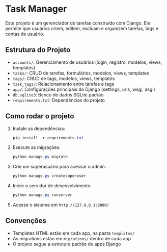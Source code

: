 # Task Manager

Este projeto é um gerenciador de tarefas construído com Django. Ele permite que usuários criem, editem, excluam e organizem tarefas, tags e contas de usuário.

## Estrutura do Projeto
- `accounts/`: Gerenciamento de usuários (login, registro, modelos, views, templates)
- `tasks/`: CRUD de tarefas, formulários, modelos, views, templates
- `tags/`: CRUD de tags, modelos, views, templates
- `task_tags/`: Relacionamento entre tarefas e tags
- `app/`: Configurações principais do Django (settings, urls, wsgi, asgi)
- `db.sqlite3`: Banco de dados SQLite padrão
- `requirements.txt`: Dependências do projeto

## Como rodar o projeto
1. Instale as dependências:
   ```powershell
   pip install -r requirements.txt
   ```
2. Execute as migrações:
   ```powershell
   python manage.py migrate
   ```

3. Crie um superusuário para acessar o admin:
   ```powershell
   python manage.py createsuperuser
   ```

4. Inicie o servidor de desenvolvimento:
   ```powershell
   python manage.py runserver
   ```
5. Acesse o sistema em `http://127.0.0.1:8000/`


## Convenções
- Templates HTML estão em cada app, na pasta `templates/`
- As migrations estão em `migrations/` dentro de cada app
- O projeto segue a estrutura padrão de apps Django